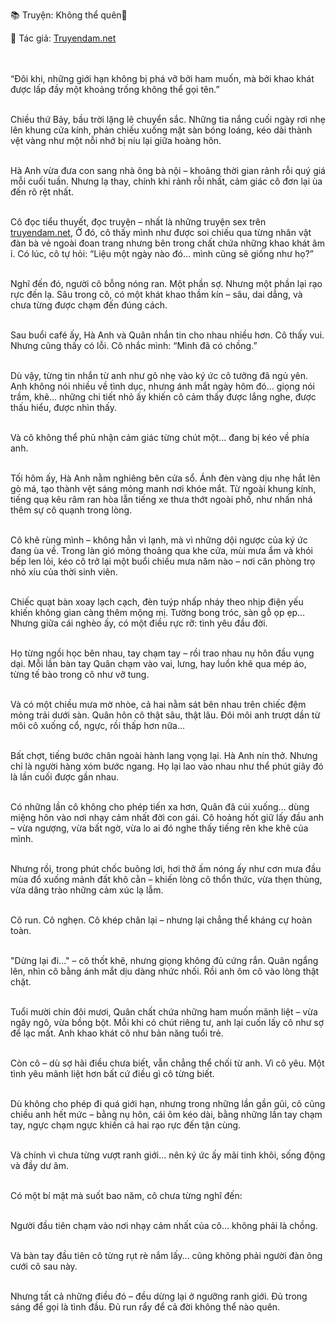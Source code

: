 📚 Truyện: Không thể quên🔞 
<br>
<p>📖 Tác giả: <a href="https://truyendam.net" target="_blank" title="Truyện sex người lớn, truyện 18+ tại Truyendam.net">Truyendam.net</a></p>
<br></br>
“Đôi khi, những giới hạn không bị phá vỡ bởi ham muốn, mà bởi khao khát được lấp đầy một khoảng trống không thể gọi tên.”<br></br>

Chiều thứ Bảy, bầu trời lặng lẽ chuyển sắc. Những tia nắng cuối ngày rơi nhẹ lên khung cửa kính, phản chiếu xuống mặt sàn bóng loáng, kéo dài thành vệt vàng như một nỗi nhớ bị níu lại giữa hoàng hôn.<br></br>

Hà Anh vừa đưa con sang nhà ông bà nội – khoảng thời gian rảnh rỗi quý giá mỗi cuối tuần. Nhưng lạ thay, chính khi rảnh rỗi nhất, cảm giác cô đơn lại ùa đến rõ rệt nhất.<br></br>

Cô đọc tiểu thuyết, đọc truyện – nhất là những truyện sex trên [truyendam.net](https://truyendam.net), Ở đó, cô thấy mình như được soi chiếu qua từng nhân vật đàn bà vẻ ngoài đoan trang nhưng bên trong chất chứa những khao khát âm ỉ. Có lúc, cô tự hỏi: “Liệu một ngày nào đó… mình cũng sẽ giống như họ?”<br></br>

Nghĩ đến đó, người cô bỗng nóng ran. Một phần sợ. Nhưng một phần lại rạo rực đến lạ. Sâu trong cô, có một khát khao thầm kín – sâu, dai dẳng, và chưa từng được chạm đến đúng cách.<br></br>

Sau buổi café ấy, Hà Anh và Quân nhắn tin cho nhau nhiều hơn. Cô thấy vui. Nhưng cũng thấy có lỗi. Cô nhắc mình: “Mình đã có chồng.”<br></br>

Dù vậy, từng tin nhắn từ anh như gõ nhẹ vào ký ức cô tưởng đã ngủ yên. Anh không nói nhiều về tình dục, nhưng ánh mắt ngày hôm đó… giọng nói trầm, khẽ… những chi tiết nhỏ ấy khiến cô cảm thấy được lắng nghe, được thấu hiểu, được nhìn thấy.<br></br>

Và cô không thể phủ nhận cảm giác từng chút một… đang bị kéo về phía anh.<br></br>

Tối hôm ấy, Hà Anh nằm nghiêng bên cửa sổ. Ánh đèn vàng dịu nhẹ hắt lên gò má, tạo thành vệt sáng mỏng manh nơi khóe mắt. Từ ngoài khung kính, tiếng quạ kêu râm ran hòa lẫn tiếng xe thưa thớt ngoài phố, như nhấn nhá thêm sự cô quạnh trong lòng.<br></br>

Cô khẽ rùng mình – không hẳn vì lạnh, mà vì những dội ngược của ký ức đang ùa về. Trong làn gió mỏng thoảng qua khe cửa, mùi mưa ẩm và khói bếp len lỏi, kéo cô trở lại một buổi chiều mưa năm nào – nơi căn phòng trọ nhỏ xíu của thời sinh viên.<br></br>

Chiếc quạt bàn xoay lạch cạch, đèn tuýp nhấp nháy theo nhịp điện yếu khiến không gian càng thêm mộng mị. Tường bong tróc, sàn gỗ ọp ẹp… Nhưng giữa cái nghèo ấy, có một điều rực rỡ: tình yêu đầu đời.<br></br>

Họ từng ngồi học bên nhau, tay chạm tay – rồi trao nhau nụ hôn đầu vụng dại. Mỗi lần bàn tay Quân chạm vào vai, lưng, hay luồn khẽ qua mép áo, từng tế bào trong cô như vỡ tung.<br></br>

Và có một chiều mưa mờ nhòe, cả hai nằm sát bên nhau trên chiếc đệm mỏng trải dưới sàn. Quân hôn cô thật sâu, thật lâu. Đôi môi anh trượt dần từ môi cô xuống cổ, ngực, rồi thấp hơn nữa…<br></br>

Bất chợt, tiếng bước chân ngoài hành lang vọng lại. Hà Anh nín thở. Nhưng chỉ là người hàng xóm bước ngang. Họ lại lao vào nhau như thể phút giây đó là lần cuối được gần nhau.<br></br>

Có những lần cô không cho phép tiến xa hơn, Quân đã cúi xuống… dùng miệng hôn vào nơi nhạy cảm nhất đời con gái. Cô hoảng hốt giữ lấy đầu anh – vừa ngượng, vừa bất ngờ, vừa lo ai đó nghe thấy tiếng rên khe khẽ của mình.<br></br>

Nhưng rồi, trong phút chốc buông lơi, hơi thở ấm nóng ấy như cơn mưa đầu mùa đổ xuống mảnh đất khô cằn – khiến lòng cô thổn thức, vừa thẹn thùng, vừa dâng trào những cảm xúc lạ lẫm.<br></br>

Cô run. Cô nghẹn. Cô khép chân lại – nhưng lại chẳng thể kháng cự hoàn toàn.<br></br>

"Dừng lại đi..." – cô thốt khẽ, nhưng giọng không đủ cứng rắn. Quân ngẩng lên, nhìn cô bằng ánh mắt dịu dàng nhức nhối. Rồi anh ôm cô vào lòng thật chặt.<br></br>

Tuổi mười chín đôi mươi, Quân chất chứa những ham muốn mãnh liệt – vừa ngây ngô, vừa bồng bột. Mỗi khi có chút riêng tư, anh lại cuốn lấy cô như sợ để lạc mất. Anh khao khát cô như bản năng tuổi trẻ.<br></br>

Còn cô – dù sợ hãi điều chưa biết, vẫn chẳng thể chối từ anh. Vì cô yêu. Một tình yêu mãnh liệt hơn bất cứ điều gì cô từng biết.<br></br>

Dù không cho phép đi quá giới hạn, nhưng trong những lần gần gũi, cô cũng chiều anh hết mức – bằng nụ hôn, cái ôm kéo dài, bằng những lần tay chạm tay, ngực chạm ngực khiến cả hai rạo rực đến tận cùng.<br></br>

Và chính vì chưa từng vượt ranh giới… nên ký ức ấy mãi tinh khôi, sống động và đầy dư âm.<br></br>

Có một bí mật mà suốt bao năm, cô chưa từng nghĩ đến:<br></br>

Người đầu tiên chạm vào nơi nhạy cảm nhất của cô… không phải là chồng.<br></br>

Và bàn tay đầu tiên cô từng rụt rè nắm lấy… cũng không phải người đàn ông cưới cô sau này.<br></br>

Nhưng tất cả những điều đó – đều dừng lại ở ngưỡng ranh giới. Đủ trong sáng để gọi là tình đầu. Đủ run rẩy để cả đời không thể nào quên.
<!-- 
truyện sex vợ bạn, vợ bạn ngon quá, hiếp dâm vợ bạn tại nhà, bạn chồng đụ vợ,
truyện sex sinh viên, truyện sex xóm trọ, truyện sex hiếp dâm, truyện 18+,
truyện sex ngoại tình, vợ bị cắm sừng, truyện sex mạnh, truyện sex người lớn, Truyendam.net
-->

